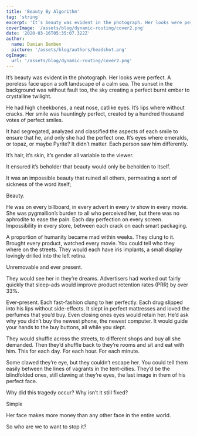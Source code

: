 ```yaml
---
title: 'Beauty By Algorithm'
tag: 'string'
excerpt: 'It’s beauty was evident in the photograph. Her looks were perfect...'
coverImage: '/assets/blog/dynamic-routing/cover2.png'
date: '2020-03-16T05:35:07.322Z'
author:
  name: Damian Bemben
  picture: '/assets/blog/authors/headshot.png'
ogImage:
  url: '/assets/blog/dynamic-routing/cover2.png'
---
```

It’s beauty was evident in the photograph. Her looks were perfect. A poreless face upon a soft landscape of a calm sea. The sunset in the background was without fault too, the sky creating a perfect burnt ember to crystalline twilight.

He had high cheekbones, a neat nose, catlike eyes. It’s lips where without cracks. Her smile was hauntingly perfect, created by a hundred thousand votes of perfect smiles. 

It had segregated, analyzed and classified the aspects of each smile to ensure that he, and only she had the perfect one. It’s eyes where emeralds, or topaz, or maybe Pyrite? It didn’t matter. Each person saw him differently. 

It’s hair, it’s skin, it’s gender all variable to the viewer. 

It ensured it’s beholder that beauty would only be beholden to itself. 

It was an impossible beauty that ruined all others, permeating a sort of sickness of the word itself; 

Beauty.

He was on every billboard, in every advert in every tv show in every movie. She was pygmallion’s burden to all who perceived her, but there was no aphrodite to ease the pain. Each day perfection on every screen. Impossibility in every store, between each crack on each smart packaging. 

A proportion of humanity became mad within weeks. They clung to it. Brought every product, watched every movie. You could tell who they where on the streets. They would each have iris implants, a small display lovingly drilled into the left retina. 

Unremovable and ever present. 

They would see her in they’re dreams. Advertisers had worked out fairly quickly that sleep-ads would improve product retention rates (PRR) by over 33%. 

Ever-present. Each fast-fashion clung to her perfectly. Each drug slipped into his lips without side-effects. It slept in perfect mattresses and loved the perfumes that you’d buy. Even closing ones eyes would retain her. He’d ask why you didn’t buy the newest phone, the newest computer. It would guide your hands to the buy buttons, all while you slept.

They would shuffle across the streets, to different shops and buy all she demanded. Then they’d shuffle back to they’re rooms and sit and eat with him. This for each day. For each hour. For each minute.

Some clawed they’re eye, but they couldn’t escape her. You could tell them easily between the lines of vagrants in the tent-cities. They’d be the blindfolded ones, still clawing at they’re eyes, the last image in them of his perfect face.

Why did this tragedy occur? Why isn’t it still fixed? 

Simple

Her face makes more money than any other face in the entire world.

So who are we to want to stop it?